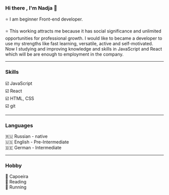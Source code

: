 ### Hi there , I'm Nadja 👋 

:star: I am beginner Front-end developer.

:star: This working attracts me because it has social significance and unlimited opportunities for professional growth.
I would like to became a developer to use my strengths like fast learning, versatile, active and self-motivated.
Now I studying and improving knowledge and skills in JavaScript and React which will be are enough to employment in the company.

***

### Skills

:ballot_box_with_check: JavaScript  
:ballot_box_with_check: React  
:ballot_box_with_check: HTML, CSS  
:ballot_box_with_check: git  

***

### Languages
:ru: Russian - native  
:us: English - Pre-Intermediate  
:de: German - Intermediate

***

### Hobby

🤸 Capoeira  
📖 Reading  
:runner: Running  
